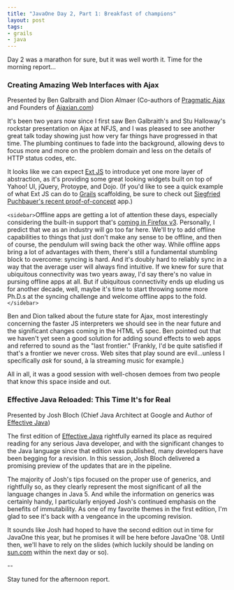 ```yaml
---
title: "JavaOne Day 2, Part 1: Breakfast of champions"
layout: post
tags:
- grails
- java
---
```

Day 2 was a marathon for sure, but it was well worth it.  Time for the morning report...

### Creating Amazing Web Interfaces with Ajax
Presented by Ben Galbraith and Dion Almaer (Co-authors of [Pragmatic Ajax](http://www.pragmaticprogrammer.com/titles/ajax/?ajaxian) and Founders of [Ajaxian.com](http://ajaxian.com))

It's been two years now since I first saw Ben Galbraith's and Stu Halloway's rockstar presentation on Ajax at NFJS, and I was pleased to see another great talk today showing just how very far things have progressed in that time.  The plumbing continues to fade into the background, allowing devs to focus more and more on the problem domain and less on the details of HTTP status codes, etc.


<!--more-->

It looks like we can expect [Ext JS](http://extjs.com/) to introduce yet one more layer of abstraction, as it's providing some great looking widgets built on top of Yahoo! UI, jQuery, Protoype, and Dojo.  (If you'd like to see a quick example of what Ext JS can do to [Grails](http://www.grails.org/scaffolding) scaffolding, be sure to check out [Siegfried Puchbauer's recent proof-of-concept](http://dev.puchbauer.com/extdemo/extBook) app.)

`<sidebar>`Offline apps are getting a lot of attention these days, especially considering the built-in support that's [coming in Firefox v3](http://www.readwriteweb.com/archives/firefox_3_offline_apps.php).  Personally, I predict that we as an industry will go too far here.  We'll try to add offline capabilities to things that just don't make any sense to be offline, and then of course, the pendulum will swing back the other way.  While offline apps bring a lot of advantages with them, there's still a fundamental stumbling block to overcome: syncing is hard.  And it's doubly hard to reliably sync in a way that the average user will always find intuitive.  If we knew for sure that ubiquitous connectivity was two years away, I'd say there's no value in pursing offline apps at all.  But if ubiquitous connectivity ends up eluding us for another decade, well, maybe it's time to start throwing some more Ph.D.s at the syncing challenge and welcome offline apps to the fold.`</sidebar>`

Ben and Dion talked about the future state for Ajax, most interestingly concerning the faster JS interpreters we should see in the near future and the significant changes coming in the HTML v5 spec.  Ben pointed out that we haven't yet seen a good solution for adding sound effects to web apps and referred to sound as the "last frontier."  (Frankly, I'd be quite satisfied if that's a frontier we never cross.  Web sites that play sound are evil...unless I specifically *ask* for sound, à la streaming music for example.)

All in all, it was a good session with well-chosen demoes from two people that know this space inside and out.

### Effective Java Reloaded: This Time It's for Real
Presented by Josh Bloch (Chief Java Architect at Google and Author of [Effective Java](http://java.sun.com/docs/books/effective/))

The first edition of [Effective Java](http://java.sun.com/docs/books/effective/) rightfully earned its place as required reading for any serious Java developer, and with the significant changes to the Java language since that edition was published, many developers have been begging for a revision.  In this session, Josh Bloch delivered a promising preview of the updates that are in the pipeline.

The majority of Josh's tips focused on the proper use of generics, and rightfully so, as they clearly represent the most significant of all the language changes in Java 5.  And while the information on generics was certainly handy, I particularly enjoyed Josh's continued emphasis on the benefits of immutability.  As one of my favorite themes in the first edition, I'm glad to see it's back with a vengeance in the upcoming revision.  

It sounds like Josh had hoped to have the second edition out in time for JavaOne this year, but he promises it will be here before JavaOne '08.  Until then, we'll have to rely on the slides (which luckily should be landing on [sun.com](http://developers.sun.com/learning/javaoneonline/j1sessn.jsp?sessn=TS-2689&yr=2007&track=5) within the next day or so).

--

Stay tuned for the afternoon report.
